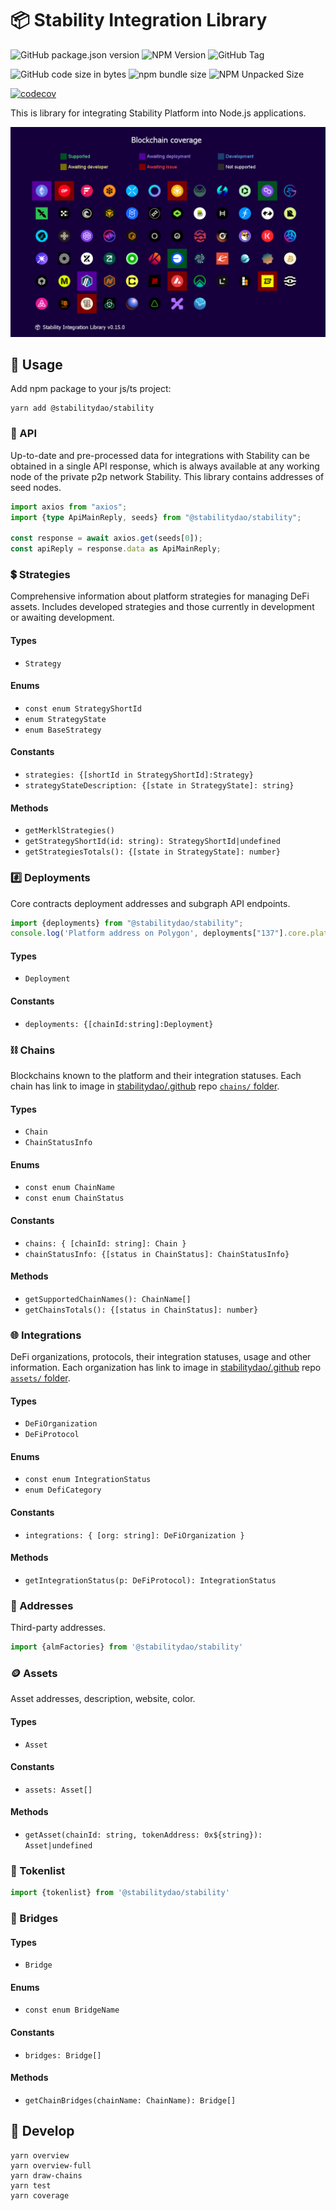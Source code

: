 # 📦 Stability Integration Library

![GitHub package.json version](https://img.shields.io/github/package-json/v/stabilitydao/stability)
![NPM Version](https://img.shields.io/npm/v/%40stabilitydao%2Fstability?label=NPM%20version)
![GitHub Tag](https://img.shields.io/github/v/tag/stabilitydao/stability)

![GitHub code size in bytes](https://img.shields.io/github/languages/code-size/stabilitydao/stability?label=code%20size)
![npm bundle size](https://img.shields.io/bundlephobia/min/%40stabilitydao%2Fstability?label=NPM%20bundle%20size)
![NPM Unpacked Size](https://img.shields.io/npm/unpacked-size/%40stabilitydao%2Fstability?label=NPM%20unpacked%20size)

[![codecov](https://codecov.io/github/stabilitydao/stability/graph/badge.svg?token=V0JV1WOGMM)](https://codecov.io/github/stabilitydao/stability)

This is library for integrating Stability Platform into Node.js applications.

![](chains.png)

## 🔌 Usage

Add npm package to your js/ts project:

```shell
yarn add @stabilitydao/stability
```

### 📡 API

Up-to-date and pre-processed data for integrations with Stability can be obtained in a single API response, which is always available at any working node of the private p2p network Stability. This library contains addresses of seed nodes.

```typescript
import axios from "axios";
import {type ApiMainReply, seeds} from "@stabilitydao/stability";

const response = await axios.get(seeds[0]);
const apiReply = response.data as ApiMainReply;
```

### 💲 Strategies

Comprehensive information about platform strategies for managing DeFi assets. Includes developed strategies and those currently in development or awaiting development.

#### Types

* `Strategy`

#### Enums

* `const enum StrategyShortId`
* `enum StrategyState`
* `enum BaseStrategy`

#### Constants

* `strategies: {[shortId in StrategyShortId]:Strategy}`
* `strategyStateDescription: {[state in StrategyState]: string}`

#### Methods

* `getMerklStrategies()`
* `getStrategyShortId(id: string): StrategyShortId|undefined`
* `getStrategiesTotals(): {[state in StrategyState]: number}`

### #️⃣ Deployments

Core contracts deployment addresses and subgraph API endpoints.

```typescript
import {deployments} from "@stabilitydao/stability";
console.log('Platform address on Polygon', deployments["137"].core.platform)
```

#### Types

* `Deployment`

#### Constants

* `deployments: {[chainId:string]:Deployment}`

### ⛓️ Chains

Blockchains known to the platform and their integration statuses. Each chain has link to image in [stabilitydao/.github](https://github.com/stabilitydao/.github) repo [`chains/` folder](https://github.com/stabilitydao/.github/tree/main/chains).

#### Types

* `Chain`
* `ChainStatusInfo`

#### Enums

* `const enum ChainName`
* `const enum ChainStatus`

#### Constants

* `chains: { [chainId: string]: Chain }`
* `chainStatusInfo: {[status in ChainStatus]: ChainStatusInfo}`

#### Methods

* `getSupportedChainNames(): ChainName[]`
* `getChainsTotals(): {[status in ChainStatus]: number}`

### 🌐 Integrations

DeFi organizations, protocols, their integration statuses, usage and other information. Each organization has link to image in [stabilitydao/.github](https://github.com/stabilitydao/.github) repo [`assets/` folder](https://github.com/stabilitydao/.github/tree/main/assets).

#### Types

* `DeFiOrganization`
* `DeFiProtocol`

#### Enums

* `const enum IntegrationStatus`
* `enum DefiCategory`

#### Constants

* `integrations: { [org: string]: DeFiOrganization }`

#### Methods

* `getIntegrationStatus(p: DeFiProtocol): IntegrationStatus`

### 📌 Addresses

Third-party addresses.

```typescript
import {almFactories} from '@stabilitydao/stability'
```

### 🪙 Assets

Asset addresses, description, website, color.

#### Types

* `Asset`

#### Constants

* `assets: Asset[]`

#### Methods

* `getAsset(chainId: string, tokenAddress: 0x${string}): Asset|undefined`

### 📜 Tokenlist

```typescript
import {tokenlist} from '@stabilitydao/stability'
```

### 🌉 Bridges

#### Types

* `Bridge`

#### Enums

* `const enum BridgeName`

#### Constants

* `bridges: Bridge[]`

#### Methods

* `getChainBridges(chainName: ChainName): Bridge[]`

## 👷 Develop

```shell
yarn overview
yarn overview-full
yarn draw-chains
yarn test
yarn coverage
```
